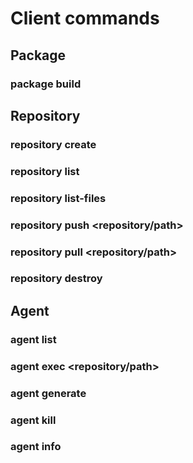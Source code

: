 # Client commands

## Package

### package build <path>

## Repository

### repository create <name>
### repository list
### repository list-files
### repository push <path> <repository/path>
### repository pull <repository/path>
### repository destroy <name>

## Agent

### agent list
### agent exec <repository/path> <id>
### agent generate
### agent kill <id>
### agent info <id>
